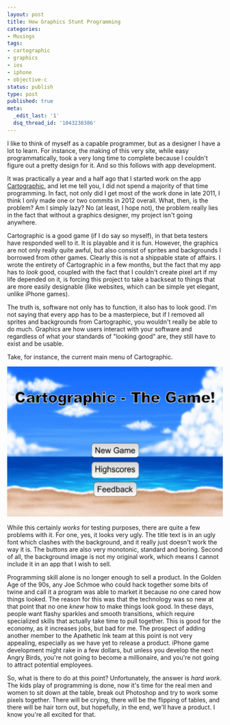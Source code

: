 ```yaml
---
layout: post
title: How Graphics Stunt Programming
categories:
- Musings
tags:
- cartographic
- graphics
- ios
- iphone
- objective-c
status: publish
type: post
published: true
meta:
  _edit_last: '1'
  dsq_thread_id: '1043238386'
---
```

I like to think of myself as a capable programmer, but as a designer I have a lot to learn. For instance, the making of this very site, while easy programmatically, took a very long time to complete because I couldn't figure out a pretty design for it. And so this follows with app development.

It was practically a year and a half ago that I started work on the app [Cartographic](http://www.apatheticink.com/cartographic/), and let me tell you, I did not spend a majority of that time programming. In fact, not only did I get most of the work done in late 2011, I think I only made one or two commits in 2012 overall. What, then, is the problem? Am I simply lazy? No (at least, I hope not), the problem really lies in the fact that without a graphics designer, my project isn't going anywhere.

Cartographic is a good game (if I do say so myself), in that beta testers have responded well to it. It is playable and it is fun. However, the graphics are not only really quite awful, but also consist of sprites and backgrounds I borrowed from other games. Clearly this is not a shippable state of affairs. I wrote the entirety of Cartographic in a few months, but the fact that my app has to <em>look</em> good, coupled with the fact that I couldn't create pixel art if my life depended on it, is forcing this project to take a backseat to things that are more easily designable (like websites, which can be simple yet elegant, unlike iPhone games).

The truth is, software not only has to function, it also has to look good. I'm not saying that every app has to be a masterpiece, but if I removed all sprites and backgrounds from Cartographic, you wouldn't really be able to do much. Graphics are how users interact with your software and regardless of what your standards of "looking good" are, they still have to exist and be usable.

Take, for instance, the current main menu of Cartographic.

<center><a href="/assets/images/2013-01-03-how-graphics-stunt-programming/cartographic-start.png"><img src="/assets/images/2013-01-03-how-graphics-stunt-programming/cartographic-start.png" width="525" height="350" /></a></center>

While this certainly *works* for testing purposes, there are quite a few problems with it. For one, yes, it looks very ugly. The title text is in an ugly font which clashes with the background, and it really just doesn't work the way it is. The buttons are also very monotonic, standard and boring. Second of all, the background image is not my original work, which means I cannot include it in an app that I wish to sell.

Programming skill alone is no longer enough to sell a product. In the Golden Age of the 90s, any Joe Schmoe who could hack together some bits of twine and call it a program was able to market it because no one cared how things looked. The reason for this was that the technology was so new at that point that no one <em>knew</em> how to make things look good. In these days, people want flashy sparkles and smooth transitions, which require specialized skills that actually take time to pull together. This is good for the economy, as it increases jobs, but bad for me. The prospect of adding another member to the Apathetic Ink team at this point is not very appealing, especially as we have yet to release a product. iPhone game development might rake in a few dollars, but unless you develop the next Angry Birds, you're not going to become a millionaire, and you're not going to attract potential employees.

So, what is there to do at this point? Unfortunately, the answer is <em>hard work</em>. The kids play of programming is done, now it's time for the real men and women to sit down at the table, break out Photoshop and try to work some pixels together. There will be crying, there will be the flipping of tables, and there will be hair torn out, but hopefully, in the end, we'll have a product. I know you're all excited for that.
